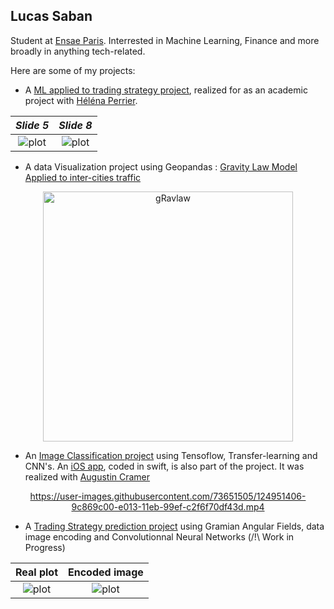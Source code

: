 ## Lucas Saban

Student at [Ensae Paris](https://www.ensae.fr/en/). Interrested in Machine Learning, Finance and more broadly in anything tech-related.

Here are some of my projects:

* A [ML applied to trading strategy project](https://github.com/iSab01/ML_Trading_project), realized for as an academic project with [Héléna Perrier](helena.perrier@ensae.fr).

*Slide 5*       | *Slide 8*
:-------------------------:|:-------------------------:
![plot](https://github.com/iSab01/ML_Trading_project/blob/recherches/ressources/Capture%20d%E2%80%99e%CC%81cran%202021-07-12%20a%CC%80%2010.13.23.png)|![plot](https://github.com/iSab01/ML_Trading_project/blob/recherches/ressources/Capture%20d%E2%80%99e%CC%81cran%202021-07-12%20a%CC%80%2010.13.36.png)

* A data Visualization project using Geopandas : [Gravity Law Model Applied to inter-cities traffic](https://github.com/iSab01/gravlaw-model)

<div align=center>
<img src="https://github.com/iSab01/gravlaw-model/blob/master/ressources/GravLawModel_France.png" alt="gRavlaw" width="400"/>
</div>
  
* An [Image Classification project](https://github.com/iSab01/megazord-backend) using Tensoflow, Transfer-learning and CNN's. An [iOS app](https://github.com/iSab01/megazord-frontend), coded in swift, is also part of the project. It was realized with [Augustin Cramer](augustin.cramer@ensae.fr)

<div align="center"> 
  
https://user-images.githubusercontent.com/73651505/124951406-9c869c00-e013-11eb-99ef-c2f6f70df43d.mp4
  
</div>

* A [Trading Strategy prediction project](https://github.com/iSab01/deep-FinGAF) using Gramian Angular Fields, data image encoding and Convolutionnal Neural Networks (/!\ Work in Progress)

Real plot             |  Encoded image
:-------------------------:|:-------------------------:
![plot](https://github.com/iSab01/deep-FinGAF/blob/master/ressources/SwedishLeaf_example_plot_14.png)|![plot](https://github.com/iSab01/deep-FinGAF/blob/master/ressources/SwedishLeaf_example_encoded_14.png) 



